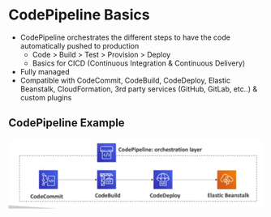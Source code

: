 # CodePipeline Basics

- CodePipeline orchestrates the different steps to have the code automatically pushed to production
    - Code > Build > Test > Provision > Deploy
    - Basics for CICD (Continuous Integration & Continuous Delivery)
- Fully managed
- Compatible with CodeCommit, CodeBuild, CodeDeploy, Elastic Beanstalk, CloudFormation, 3rd party services (GitHub, GitLab, etc..) & custom plugins

## CodePipeline Example

![CodePipeline Example](../../images/deploy/codepipeline_example.png)